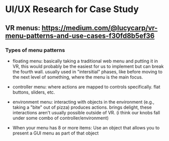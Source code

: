 
# UI/UX Research for Case Study


## VR menus: https://medium.com/@lucycarp/vr-menu-patterns-and-use-cases-f30fd8b5ef36

### Types of menu patterns
- floating menu: basically taking a traditional web menu and putting it in VR, this would probably be the easiest for us to implement but can break the fourth wall. usually used  in "intersitial" phases, like before moving to the next level of something, where the menu is the main focus.

- controller menu: where actions are mapped to controls specifically. flat buttons, sliders, etc.

- environment menu: interacting with objects in the environment (e.g., taking a "bite" out of pizza) produces actions. brings delight, these interactions aren't usually possible outside of VR. (i think our knobs fall under some combo of controller/environment)

- When your menu has 8 or more items: Use an object that allows you to present a GUI menu as part of that object